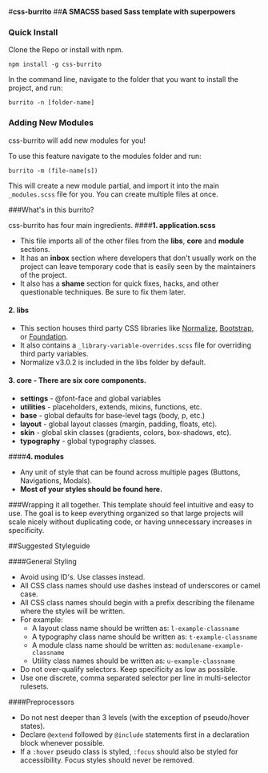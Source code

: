 #**css-burrito**
##**A SMACSS based Sass template with superpowers**

### Quick Install

Clone the Repo or install with npm.

```
npm install -g css-burrito
```

In the command line, navigate to the folder that you want to install the project, and run:

```
burrito -n [folder-name]
```

### Adding New Modules
css-burrito will add new modules for you!

To use this feature navigate to the modules folder and run:

```
burrito -m (file-name[s])
```

This will create a new module partial, and import it into the main ```_modules.scss``` file for you.
You can create multiple files at once.

###What's in this burrito?

css-burrito has four main ingredients.
####**1.  application.scss**
* This file imports all of the other files from the **libs**, **core** and **module** sections.
* It has an **inbox** section where developers that don't usually work on the project can leave temporary code that is easily seen by the maintainers of the project.
* It also has a **shame** section for quick fixes, hacks, and other questionable techniques.  Be sure to fix them later.

#### **2.  libs**
* This section houses third party CSS libraries like [Normalize](http://necolas.github.io/normalize.css/), [Bootstrap](http://getbootstrap.com/), or [Foundation](http://foundation.zurb.com/).
* It also contains a ```_library-variable-overrides.scss``` file for overriding third party variables.
* Normalize v3.0.2 is included in the libs folder by default.

#### **3.  core** -  There are six core components.
* **settings** - @font-face and global variables
* **utilities** - placeholders, extends, mixins, functions, etc.
* **base** - global defaults for base-level tags (body, p, etc.)
* **layout** - global layout classes (margin, padding, floats, etc).
* **skin** - global skin classes (gradients, colors, box-shadows, etc).
* **typography** - global typography classes.

####**4.  modules**
* Any unit of style that can be found across multiple pages (Buttons, Navigations, Modals).
* **Most of your styles should be found here.**

###Wrapping it all together.
This template should feel intuitive and easy to use.  The goal is to keep everything organized so that large projects will scale nicely without duplicating code, or having unnecessary increases in specificity.

##Suggested Styleguide

####General Styling
* Avoid using ID's.  Use classes instead.
* All CSS class names should use dashes instead of underscores or camel case.
* All CSS class names should begin with a prefix describing the filename where the styles will be written.
* For example:
    * A layout class name should be written as: ```l-example-classname```
    * A typography class name should be written as: ```t-example-classname```
    * A module class name should be written as: ```modulename-example-classname```
    * Utility class names should be written as: ```u-example-classname```
* Do not over-qualify selectors.  Keep specificity as low as possible.
* Use one discrete, comma separated selector per line in multi-selector rulesets.

####Preprocessors
* Do not nest deeper than 3 levels (with the exception of pseudo/hover states).
* Declare ```@extend``` followed by ```@include``` statements first in a declaration block whenever possible.
* If a ```:hover``` pseudo class is styled, ```:focus``` should also be styled for accessibility. Focus styles should never be removed.
